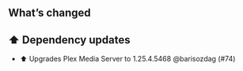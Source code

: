 ## What’s changed

## ⬆️ Dependency updates

- ⬆️ Upgrades Plex Media Server to 1.25.4.5468 @barisozdag (#74)
